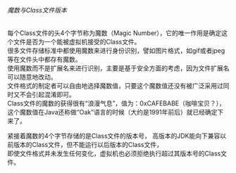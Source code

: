 ###### 魔数与Class文件版本  

每个Class文件的头4个字节称为魔数（Magic Number），它的唯一作用是确定这个文件是否为一个能被虚拟机接受的Class文件。   
很多文件存储标准中都使用魔数来进行身份识别，譬如图片格式，如gif或者jpeg等在文件头中都存有魔数。   
使用魔数而不是扩展名来进行识别，主要是基于安全方面的考虑，因为文件扩展名可以随意地改动。  
 文件格式的制定者可以自由地选择魔数值，只要这个魔数值还没有被广泛采用过同时又不会引起混淆即可。   
 Class文件的魔数的获得很有“浪漫气息”，值为：0xCAFEBABE（咖啡宝贝？），  
 这个魔数值在Java还称做“Oak”语言的时候（大约是1991年前后）就已经确定下来了。  
 

紧接着魔数的4个字节存储的是Class文件的版本号， 高版本的JDK能向下兼容以前版本的Class文件，但不能运行以后版本的Class文件，  
即使文件格式并未发生任何变化，虚拟机也必须拒绝执行超过其版本号的Class文件。  




  